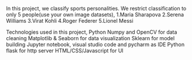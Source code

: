 In this project, we classify sports personalities. We restrict classification to only 5 people(use your own image datasets),
1.Maria Sharapova
2.Serena Williams
3.Virat Kohli
4.Roger Federer
5.Lionel Messi

Technologies used in this project,
Python
Numpy and OpenCV for data cleaning
Matplotlib & Seaborn for data visualization
Sklearn for model building
Jupyter notebook, visual studio code and pycharm as IDE
Python flask for http server
HTML/CSS/Javascript for UI
